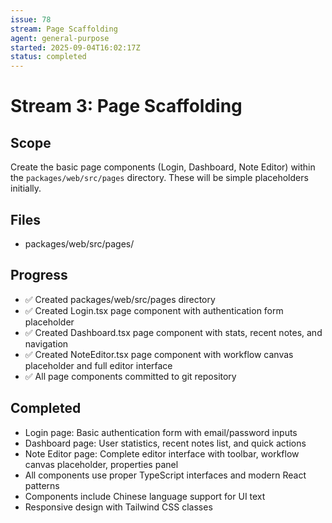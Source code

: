 ```yaml
---
issue: 78
stream: Page Scaffolding
agent: general-purpose
started: 2025-09-04T16:02:17Z
status: completed
---
```


# Stream 3: Page Scaffolding

## Scope
Create the basic page components (Login, Dashboard, Note Editor) within the `packages/web/src/pages` directory. These will be simple placeholders initially.

## Files
- packages/web/src/pages/

## Progress
- ✅ Created packages/web/src/pages directory
- ✅ Created Login.tsx page component with authentication form placeholder
- ✅ Created Dashboard.tsx page component with stats, recent notes, and navigation
- ✅ Created NoteEditor.tsx page component with workflow canvas placeholder and full editor interface
- ✅ All page components committed to git repository

## Completed
- Login page: Basic authentication form with email/password inputs
- Dashboard page: User statistics, recent notes list, and quick actions
- Note Editor page: Complete editor interface with toolbar, workflow canvas placeholder, properties panel
- All components use proper TypeScript interfaces and modern React patterns
- Components include Chinese language support for UI text
- Responsive design with Tailwind CSS classes